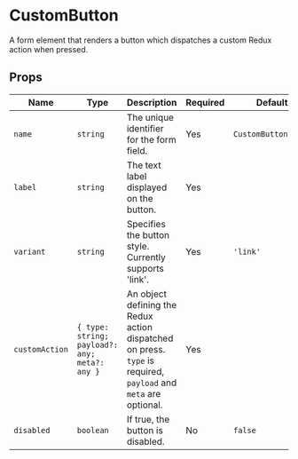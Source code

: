 # CustomButton

A form element that renders a button which dispatches a custom Redux action when pressed.

## Props

| Name          | Type                                               | Description                                                                                                | Required | Default           |
| ------------- | -------------------------------------------------- | ---------------------------------------------------------------------------------------------------------- | -------- | ----------------- |
| `name`        | `string`                                           | The unique identifier for the form field.                                                                  | Yes      | `CustomButtonField` |
| `label`       | `string`                                           | The text label displayed on the button.                                                                    | Yes      |                   |
| `variant`     | `string`                                           | Specifies the button style. Currently supports 'link'.                                                     | Yes      | `'link'`          |
| `customAction`| `{ type: string; payload?: any; meta?: any }`      | An object defining the Redux action dispatched on press. `type` is required, `payload` and `meta` are optional. | Yes      |                   |
| `disabled`    | `boolean`                                          | If true, the button is disabled.                                                                           | No       | `false`           |